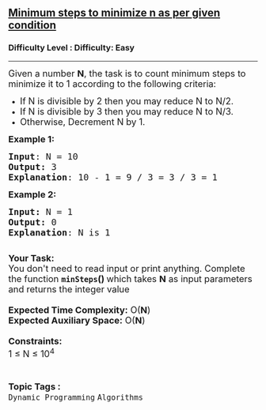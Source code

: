 <h2><a href="https://www.geeksforgeeks.org/problems/minimum-steps-to-minimize-n-as-per-given-condition0618/1?page=1&category=Dynamic%20Programming&difficulty=Basic,Easy&sortBy=submissions">Minimum steps to minimize n as per given condition</a></h2><h3>Difficulty Level : Difficulty: Easy</h3><hr><div class="problems_problem_content__Xm_eO"><p><span style="font-size: 18px;">Given a number <strong>N</strong>, the task is to count minimum steps to minimize it to 1 according to the following criteria:</span></p>
<ul>
<li><span style="font-size: 18px;">If N is divisible by 2 then you may reduce N to N/2.</span></li>
<li><span style="font-size: 18px;">If N is divisible by 3 then you may reduce N to N/3.</span></li>
<li><span style="font-size: 18px;">Otherwise, Decrement N by 1.</span></li>
</ul>
<p><span style="font-size: 18px;"><strong>Example 1:</strong></span></p>
<pre><span style="font-size: 18px;"><strong>Input</strong>: N = 10
<strong>Output:</strong> 3
<strong>Explanation</strong>: 10 - 1 = 9 / 3 = 3 / 3 = 1</span>
</pre>
<div><span style="font-size: 18px;"><strong>Example 2:</strong></span></div>
<pre><span style="font-size: 18px;"><strong>Input: </strong>N = 1
<strong>Output: </strong>0
<strong>Explanation</strong>: N is 1</span></pre>
<p><br><span style="font-size: 18px;"><strong>Your Task:&nbsp;&nbsp;</strong><br>You don't need to read input or print anything. Complete the function <strong><code>minSteps</code>()&nbsp;</strong>which takes <strong>N</strong> as input parameters and returns the integer value<br><br><strong>Expected Time Complexity:</strong> O(<strong>N</strong>)<br><strong>Expected Auxiliary Space:</strong> O(<strong>N</strong>)<br><br><strong>Constraints:</strong><br>1 ≤ N ≤ 10<sup>4</sup></span></p></div><br><p><span style=font-size:18px><strong>Topic Tags : </strong><br><code>Dynamic Programming</code>&nbsp;<code>Algorithms</code>&nbsp;
